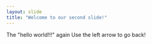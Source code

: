 ```yaml
---
layout: slide
title: "Welcome to our second slide!"
---
```

The "hello world!!!" again
Use the left arrow to go back!
